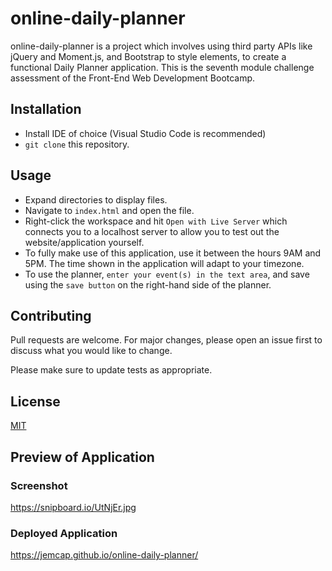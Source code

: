 # online-daily-planner

online-daily-planner is a project which involves using third party APIs like jQuery and Moment.js, and Bootstrap to style elements, to create a functional Daily Planner application. This is the seventh module challenge assessment of the Front-End Web Development Bootcamp.   

## Installation 

* Install IDE of choice (Visual Studio Code is recommended)
* `git clone` this repository.

## Usage

* Expand directories to display files.
* Navigate to `index.html` and open the file.
* Right-click the workspace and hit `Open with Live Server` which connects you to a localhost server to allow you to test out the website/application yourself.
* To fully make use of this application, use it between the hours 9AM and 5PM. The time shown in the application will adapt to your timezone. 
* To use the planner, `enter your event(s) in the text area`, and save using the `save button` on the right-hand side of the planner.

## Contributing

Pull requests are welcome. For major changes, please open an issue first
to discuss what you would like to change.

Please make sure to update tests as appropriate.

## License

[MIT](https://choosealicense.com/licenses/mit/)

## Preview of Application

### Screenshot
https://snipboard.io/UtNjEr.jpg

### Deployed Application
https://jemcap.github.io/online-daily-planner/